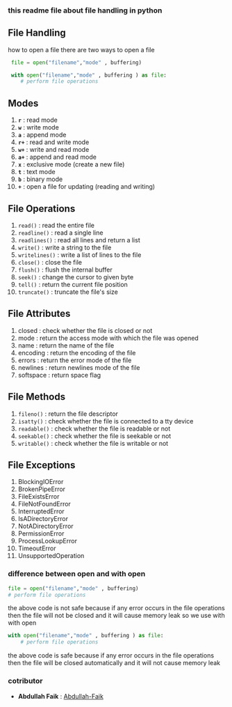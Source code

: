 ### this readme file about file handling in python

## File Handling
how to open a file there are two ways to open a file
```python
 file = open("filename","mode" , buffering)
```
```python
 with open("filename","mode" , buffering ) as file:
    # perform file operations
```

## Modes
1. **`r`** : read mode
2. **`w`** : write mode
3. **`a`** : append mode
4. **`r+`** : read and write mode
5. **`w+`** : write and read mode
6. **`a+`** : append and read mode
7. **`x`** : exclusive mode (create a new file)
8. **`t`** : text mode
9. **`b`** : binary mode
10. **`+`** : open a file for updating (reading and writing)


## File Operations
1. `read()` : read the entire file
2. `readline()` : read a single line
3. `readlines()` : read all lines and return a list
4. `write()` : write a string to the file
5. `writelines()` : write a list of lines to the file
6. `close()` : close the file
7. `flush()` : flush the internal buffer
8. `seek()` : change the cursor to given byte
9. `tell()` : return the current file position
10. `truncate()` : truncate the file's size



## File Attributes
1. closed : check whether the file is closed or not
2. mode : return the access mode with which the file was opened
3. name : return the name of the file
4. encoding : return the encoding of the file
5. errors : return the error mode of the file
6. newlines : return newlines mode of the file
7. softspace : return space flag

## File Methods
1. `fileno()` : return the file descriptor
2. `isatty()` : check whether the file is connected to a tty device
3. `readable()` : check whether the file is readable or not
4. `seekable()` : check whether the file is seekable or not
5. `writable()` : check whether the file is writable or not

## File Exceptions
1. BlockingIOError
2. BrokenPipeError
3. FileExistsError
4. FileNotFoundError
5. InterruptedError
6. IsADirectoryError
7. NotADirectoryError
8. PermissionError
9. ProcessLookupError
10. TimeoutError
11. UnsupportedOperation


### difference between open and with open
```python
file = open("filename","mode" , buffering)
# perform file operations
```
the above code is not safe because if any error occurs in the file operations then the file will not be closed and it will cause memory leak so we use with with open


```python
with open("filename","mode" , buffering ) as file:
    # perform file operations
```
the above code is safe because if any error occurs in the file operations then the file will be closed automatically and it will not cause memory leak



### cotributor
- **Abdullah Faik** : [Abdullah-Faik](https://www.github.com/abdullah-faik)

